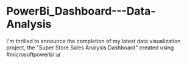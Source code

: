 # PowerBi_Dashboard---Data-Analysis

I'm thrilled to announce the completion of my latest data visualization project, the "Super Store Sales Analysis Dashboard" created using #microsoftpowerbi 📊 .
